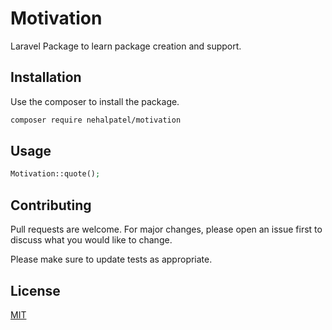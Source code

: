 # Motivation

Laravel Package to learn package creation and support.

## Installation

Use the composer to install the package.

```bash
composer require nehalpatel/motivation
```

## Usage

```php
Motivation::quote();
```

## Contributing
Pull requests are welcome. For major changes, please open an issue first to discuss what you would like to change.

Please make sure to update tests as appropriate.

## License
[MIT](./LICENSE.md)
